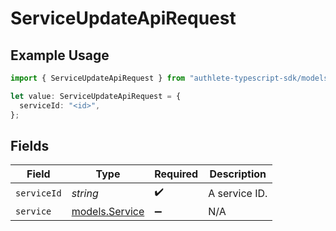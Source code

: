 # ServiceUpdateApiRequest

## Example Usage

```typescript
import { ServiceUpdateApiRequest } from "authlete-typescript-sdk/models/operations";

let value: ServiceUpdateApiRequest = {
  serviceId: "<id>",
};
```

## Fields

| Field                                     | Type                                      | Required                                  | Description                               |
| ----------------------------------------- | ----------------------------------------- | ----------------------------------------- | ----------------------------------------- |
| `serviceId`                               | *string*                                  | :heavy_check_mark:                        | A service ID.                             |
| `service`                                 | [models.Service](../../models/service.md) | :heavy_minus_sign:                        | N/A                                       |